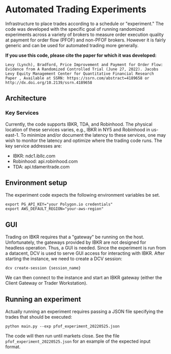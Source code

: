 # Automated Trading Experiments
Infrastructure to place trades according to a schedule or "experiment." The code was developed with the specific goal of running randomized experiments across a variety of brokers to measure order execution quality at payment for order flow (PFOF) and non-PFOF brokers. However it is fairly generic and can be used for automated trading more generally.

**If you use this code, please cite the paper for which it was developed:**

```
Levy (Lynch), Bradford, Price Improvement and Payment for Order Flow: Evidence from A Randomized Controlled Trial (June 27, 2022). Jacobs Levy Equity Management Center for Quantitative Financial Research Paper , Available at SSRN: https://ssrn.com/abstract=4189658 or http://dx.doi.org/10.2139/ssrn.4189658
```

## Architecture
### Key Services
Currently, the code supports IBKR, TDA, and Robinhood. The physical location of these services varies, e.g., IBKR in NY5 and Robinhood in us-east-1. To minimize and/or document the latency to these services, one may wish to monitor the latency and optimize where the trading code runs. The key service addresses are:
- IBKR: ndc1.ibllc.com
- Robinhood: api.robinhood.com
- TDA: api.tdameritrade.com

## Environment setup
The experiment code expects the following environment variables be set.
```
export PG_API_KEY="your Polygon.io credentials"
export AWS_DEFAULT_REGION="your-aws-region"
```

## GUI
Trading on IBKR requires that a "gateway" be running on the host. Unfortunately, the gateways provided by IBKR are not designed for headless operation. Thus, a GUI is needed. Since the experiment is run from a datacent, DCV is used to serve GUI access for interacting with IBKR. After starting the instance, we need to create a DCV session:

```
dcv create-session {session_name}
```

We can then connect to the instance and start an IBKR gateway (either the Client Gateway or Trader Workstation).

## Running an experiment
Actually running an experiment requires passing a JSON file specifying the trades that should be executed:
```
python main.py --exp pfof_experiment_20220525.json
```
The code will then run until markets close. See the file `pfof_experiment_20220525.json` for an example of the expected input format.